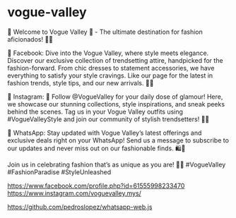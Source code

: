 # vogue-valley


🌟 Welcome to Vogue Valley 🌟 - The ultimate destination for fashion aficionados! 👗✨

🔹 Facebook: Dive into the Vogue Valley, where style meets elegance. Discover our exclusive collection of trendsetting attire, handpicked for the fashion-forward. From chic dresses to statement accessories, we have everything to satisfy your style cravings. Like our page for the latest in fashion trends, style tips, and our new arrivals. 💃🎉

🔹 Instagram: 📸 Follow @VogueValley for your daily dose of glamour! Here, we showcase our stunning collections, style inspirations, and sneak peeks behind the scenes. Tag us in your Vogue Valley outfits using #VogueValleyStyle and join our community of stylish trendsetters! 🌈💫

🔹 WhatsApp: Stay updated with Vogue Valley’s latest offerings and exclusive deals right on your WhatsApp! Send us a message to subscribe to our updates and never miss out on our fashionable finds. 🛍️💬

Join us in celebrating fashion that’s as unique as you are! 🌸👠
#VogueValley #FashionParadise #StyleUnleashed


https://www.facebook.com/profile.php?id=61555998233470
https://www.instagram.com/voguevalley.mys/

https://github.com/pedroslopez/whatsapp-web.js